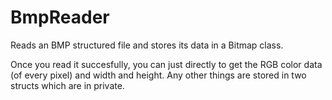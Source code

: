 # BmpReader
Reads an BMP structured file and stores its data in a Bitmap class.

Once you read it succesfully, you can just directly to get the RGB color data (of every pixel) and width and height. Any other things are stored in two structs which are in private.
